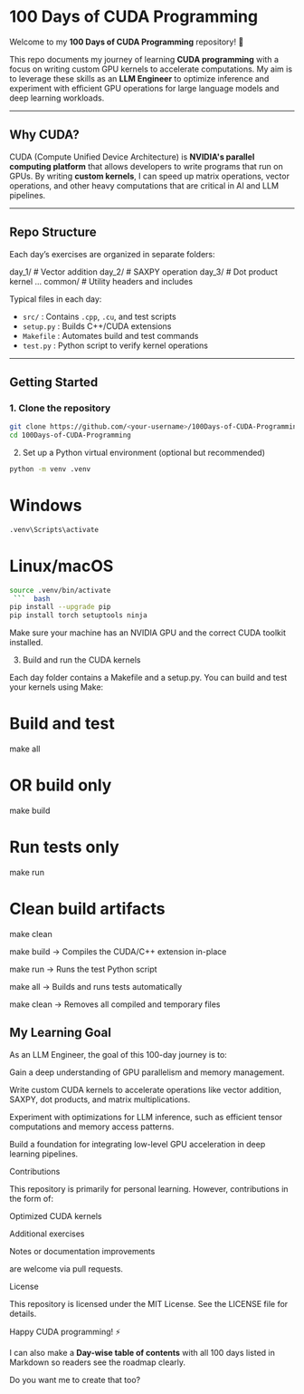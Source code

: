 # 100 Days of CUDA Programming

Welcome to my **100 Days of CUDA Programming** repository! 🚀  

This repo documents my journey of learning **CUDA programming** with a focus on writing custom GPU kernels to accelerate computations. My aim is to leverage these skills as an **LLM Engineer** to optimize inference and experiment with efficient GPU operations for large language models and deep learning workloads.

---

## Why CUDA?

CUDA (Compute Unified Device Architecture) is **NVIDIA's parallel computing platform** that allows developers to write programs that run on GPUs. By writing **custom kernels**, I can speed up matrix operations, vector operations, and other heavy computations that are critical in AI and LLM pipelines.

---

## Repo Structure

Each day’s exercises are organized in separate folders:

day_1/ # Vector addition
day_2/ # SAXPY operation
day_3/ # Dot product kernel
...
common/ # Utility headers and includes


Typical files in each day:

- `src/` : Contains `.cpp`, `.cu`, and test scripts
- `setup.py` : Builds C++/CUDA extensions
- `Makefile` : Automates build and test commands
- `test.py` : Python script to verify kernel operations

---

## Getting Started

### 1. Clone the repository

```bash
git clone https://github.com/<your-username>/100Days-of-CUDA-Programming.git
cd 100Days-of-CUDA-Programming
```

2. Set up a Python virtual environment (optional but recommended)
``` bash
python -m venv .venv
```
# Windows
``` bash
.venv\Scripts\activate
```
# Linux/macOS
```bash
source .venv/bin/activate
 ```  bash   
pip install --upgrade pip
pip install torch setuptools ninja
```

Make sure your machine has an NVIDIA GPU and the correct CUDA toolkit installed.

3. Build and run the CUDA kernels

Each day folder contains a Makefile and a setup.py. You can build and test your kernels using Make:


# Build and test
make all

# OR build only
make build

# Run tests only
make run

# Clean build artifacts
make clean

make build → Compiles the CUDA/C++ extension in-place

make run → Runs the test Python script

make all → Builds and runs tests automatically

make clean → Removes all compiled and temporary files

## My Learning Goal

As an LLM Engineer, the goal of this 100-day journey is to:

Gain a deep understanding of GPU parallelism and memory management.

Write custom CUDA kernels to accelerate operations like vector addition, SAXPY, dot products, and matrix multiplications.

Experiment with optimizations for LLM inference, such as efficient tensor computations and memory access patterns.

Build a foundation for integrating low-level GPU acceleration in deep learning pipelines.

Contributions

This repository is primarily for personal learning. However, contributions in the form of:

Optimized CUDA kernels

Additional exercises

Notes or documentation improvements

are welcome via pull requests.

License

This repository is licensed under the MIT License. See the LICENSE
 file for details.

Happy CUDA programming! ⚡️


I can also make a **Day-wise table of contents** with all 100 days listed in Markdown so readers see the roadmap clearly.  

Do you want me to create that too?

